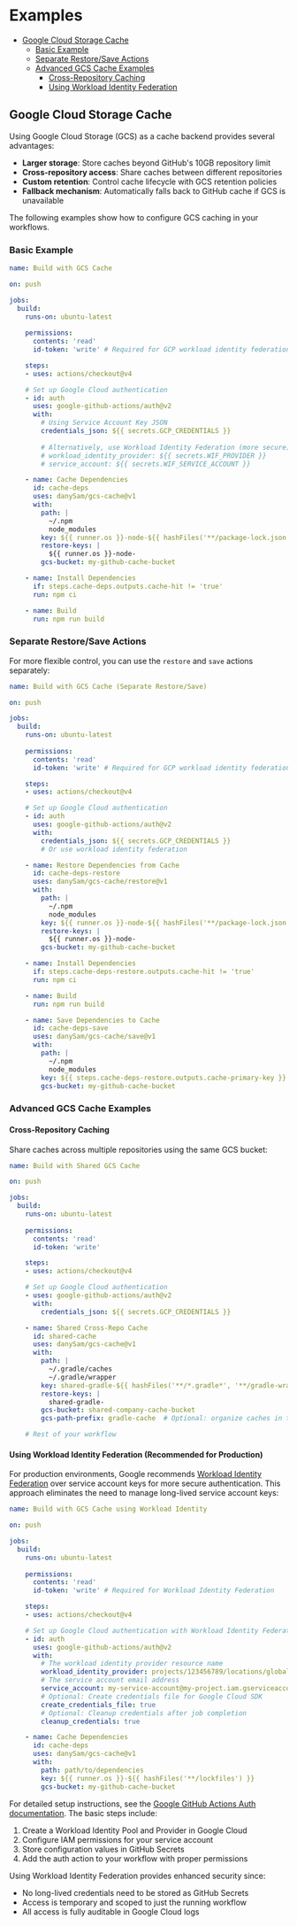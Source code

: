 # Examples

- [Google Cloud Storage Cache](#google-cloud-storage-cache)
  - [Basic Example](#basic-example)
  - [Separate Restore/Save Actions](#separate-restoresave-actions)
  - [Advanced GCS Cache Examples](#advanced-gcs-cache-examples)
    - [Cross-Repository Caching](#cross-repository-caching)
    - [Using Workload Identity Federation](#using-workload-identity-federation-recommended-for-production)

## Google Cloud Storage Cache

Using Google Cloud Storage (GCS) as a cache backend provides several advantages:

- **Larger storage**: Store caches beyond GitHub's 10GB repository limit
- **Cross-repository access**: Share caches between different repositories
- **Custom retention**: Control cache lifecycle with GCS retention policies  
- **Fallback mechanism**: Automatically falls back to GitHub cache if GCS is unavailable

The following examples show how to configure GCS caching in your workflows.

### Basic Example

```yaml
name: Build with GCS Cache

on: push

jobs:
  build:
    runs-on: ubuntu-latest
    
    permissions:
      contents: 'read'
      id-token: 'write' # Required for GCP workload identity federation

    steps:
    - uses: actions/checkout@v4

    # Set up Google Cloud authentication
    - id: auth
      uses: google-github-actions/auth@v2
      with:
        # Using Service Account Key JSON
        credentials_json: ${{ secrets.GCP_CREDENTIALS }}
        
        # Alternatively, use Workload Identity Federation (more secure)
        # workload_identity_provider: ${{ secrets.WIF_PROVIDER }}
        # service_account: ${{ secrets.WIF_SERVICE_ACCOUNT }}

    - name: Cache Dependencies
      id: cache-deps
      uses: danySam/gcs-cache@v1
      with:
        path: |
          ~/.npm
          node_modules
        key: ${{ runner.os }}-node-${{ hashFiles('**/package-lock.json') }}
        restore-keys: |
          ${{ runner.os }}-node-
        gcs-bucket: my-github-cache-bucket

    - name: Install Dependencies
      if: steps.cache-deps.outputs.cache-hit != 'true'
      run: npm ci

    - name: Build
      run: npm run build
```

### Separate Restore/Save Actions

For more flexible control, you can use the `restore` and `save` actions separately:

```yaml
name: Build with GCS Cache (Separate Restore/Save)

on: push

jobs:
  build:
    runs-on: ubuntu-latest
    
    permissions:
      contents: 'read'
      id-token: 'write' # Required for GCP workload identity federation

    steps:
    - uses: actions/checkout@v4

    # Set up Google Cloud authentication
    - id: auth
      uses: google-github-actions/auth@v2
      with:
        credentials_json: ${{ secrets.GCP_CREDENTIALS }}
        # Or use workload identity federation

    - name: Restore Dependencies from Cache
      id: cache-deps-restore
      uses: danySam/gcs-cache/restore@v1
      with:
        path: |
          ~/.npm
          node_modules
        key: ${{ runner.os }}-node-${{ hashFiles('**/package-lock.json') }}
        restore-keys: |
          ${{ runner.os }}-node-
        gcs-bucket: my-github-cache-bucket

    - name: Install Dependencies
      if: steps.cache-deps-restore.outputs.cache-hit != 'true'
      run: npm ci

    - name: Build
      run: npm run build

    - name: Save Dependencies to Cache
      id: cache-deps-save
      uses: danySam/gcs-cache/save@v1
      with:
        path: |
          ~/.npm
          node_modules
        key: ${{ steps.cache-deps-restore.outputs.cache-primary-key }}
        gcs-bucket: my-github-cache-bucket
```

### Advanced GCS Cache Examples

#### Cross-Repository Caching

Share caches across multiple repositories using the same GCS bucket:

```yaml
name: Build with Shared GCS Cache

on: push

jobs:
  build:
    runs-on: ubuntu-latest
    
    permissions:
      contents: 'read'
      id-token: 'write' 

    steps:
    - uses: actions/checkout@v4

    # Set up Google Cloud authentication
    - uses: google-github-actions/auth@v2
      with:
        credentials_json: ${{ secrets.GCP_CREDENTIALS }}

    - name: Shared Cross-Repo Cache
      id: shared-cache
      uses: danySam/gcs-cache@v1
      with:
        path: |
          ~/.gradle/caches
          ~/.gradle/wrapper
        key: shared-gradle-${{ hashFiles('**/*.gradle*', '**/gradle-wrapper.properties') }}
        restore-keys: |
          shared-gradle-
        gcs-bucket: shared-company-cache-bucket
        gcs-path-prefix: gradle-cache  # Optional: organize caches in the bucket

    # Rest of your workflow
```

#### Using Workload Identity Federation (Recommended for Production)

For production environments, Google recommends [Workload Identity Federation](https://cloud.google.com/iam/docs/workload-identity-federation) over service account keys for more secure authentication. This approach eliminates the need to manage long-lived service account keys:

```yaml
name: Build with GCS Cache using Workload Identity

on: push

jobs:
  build:
    runs-on: ubuntu-latest
    
    permissions:
      contents: 'read'
      id-token: 'write' # Required for Workload Identity Federation

    steps:
    - uses: actions/checkout@v4

    # Set up Google Cloud authentication with Workload Identity Federation
    - id: auth
      uses: google-github-actions/auth@v2
      with:
        # The workload identity provider resource name
        workload_identity_provider: projects/123456789/locations/global/workloadIdentityPools/my-pool/providers/my-provider
        # The service account email address
        service_account: my-service-account@my-project.iam.gserviceaccount.com
        # Optional: Create credentials file for Google Cloud SDK
        create_credentials_file: true
        # Optional: Cleanup credentials after job completion
        cleanup_credentials: true

    - name: Cache Dependencies
      id: cache-deps
      uses: danySam/gcs-cache@v1
      with:
        path: path/to/dependencies
        key: ${{ runner.os }}-${{ hashFiles('**/lockfiles') }}
        gcs-bucket: my-github-cache-bucket
```

For detailed setup instructions, see the [Google GitHub Actions Auth documentation](https://github.com/google-github-actions/auth). The basic steps include:

1. Create a Workload Identity Pool and Provider in Google Cloud
2. Configure IAM permissions for your service account 
3. Store configuration values in GitHub Secrets
4. Add the auth action to your workflow with proper permissions

Using Workload Identity Federation provides enhanced security since:
- No long-lived credentials need to be stored as GitHub Secrets
- Access is temporary and scoped to just the running workflow
- All access is fully auditable in Google Cloud logs

